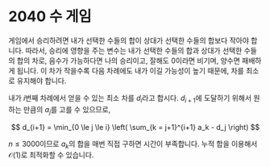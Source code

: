 # 2040 수 게임

게임에서 승리하려면 내가 선택한 수들의 합이 상대가 선택한 수들의 합보다 작아야 합니다. 따라서, 승리에 영향을 주는 변수는 내가 선택한 수들의 합과 상대가 선택한 수들의 합의 차로, 음수가 가능하다면 나의 승리이고, 잘해도 0이라면 비기며, 양수면 패배하게 됩니다. 이 차가 작을수록 다음 차례에도 내가 이길 가능성이 높기 때문에, 차를 최소로 유지해야 합니다.

내가 $i$번째 차례에서 얻을 수 있는 최소 차를 $d_i$라고 합시다. $d_{i+1}$에 도달하기 위해서 원하는 만큼의 $a_j$를 고를 수 있으므로,

$$ d_{i+1} = \min_{0 \le j \le i} \left( \sum_{k = j+1}^{i+1} a_k - d_j \right) $$

$n \le 3000$이므로 $a_k$의 합을 매번 직접 구하면 시간이 부족합니다. 누적 합을 이용해서 $\mathcal{O}(1)$로 최적화할 수 있습니다.